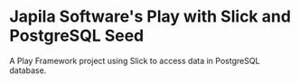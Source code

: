 Japila Software's Play with Slick and PostgreSQL Seed
=================================

A Play Framework project using Slick to access data in PostgreSQL database.
